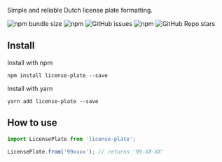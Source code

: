 Simple and reliable Dutch license plate formatting.

![npm bundle size](https://img.shields.io/bundlephobia/min/license-plate)
![npm](https://img.shields.io/npm/dt/license-plate)
![GitHub issues](https://img.shields.io/github/issues/niels-bosman/license-plate)
![npm](https://img.shields.io/npm/v/license-plate)
![GitHub Repo stars](https://img.shields.io/github/stars/niels-bosman/license-plate?style=social)

## Install
Install with npm
```
npm install license-plate --save
```

Install with yarn
```
yarn add license-plate --save
```

## How to use
```js
import LicensePlate from 'license-plate';

LicensePlate.from('99xxxx'); // returns '99-XX-XX'
```
